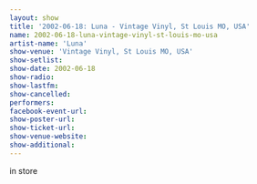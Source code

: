 ```yaml
---
layout: show
title: '2002-06-18: Luna - Vintage Vinyl, St Louis MO, USA'
name: 2002-06-18-luna-vintage-vinyl-st-louis-mo-usa
artist-name: 'Luna'
show-venue: 'Vintage Vinyl, St Louis MO, USA'
show-setlist: 
show-date: 2002-06-18
show-radio: 
show-lastfm: 
show-cancelled: 
performers: 
facebook-event-url: 
show-poster-url: 
show-ticket-url: 
show-venue-website: 
show-additional: 
---
```


in store
